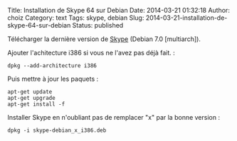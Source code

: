 Title: Installation de Skype 64 sur Debian
Date: 2014-03-21 01:32:18
Author: choiz
Category: text
Tags: skype, debian
Slug: 2014-03-21-installation-de-skype-64-sur-debian
Status: published

Télécharger la dernière version de [Skype](http://www.skype.com) (Debian
7.0 \[multiarch\]).

Ajouter l'achitecture i386 si vous ne l'avez pas déjà fait. :

    dpkg --add-architecture i386

Puis mettre à jour les paquets :

    apt-get update
    apt-get upgrade
    apt-get install -f

Installer Skype en n'oubliant pas de remplacer "x" par la bonne version :

    dpkg -i skype-debian_x_i386.deb

